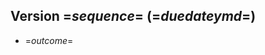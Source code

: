<?output "../changelog.md"?>
<?nextrec?>
<?definegroup 1 "=$sequence$="?>
<?ifendgroup 1?>

<?ifnewgroup 1?>
Version =$sequence$= (=$duedateymd$=)
-------------------------

<?endif?>
<?if =$status$= gt 5?>
* =$outcome$= 
<?endif?>
<?loop?>
